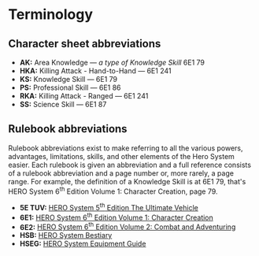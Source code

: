 # Terminology

## Character sheet abbreviations

* **AK:** Area Knowledge &mdash; _a type of Knowledge Skill_ 6E1 79
* **HKA:** Killing Attack - Hand-to-Hand &mdash; 6E1 241
* **KS:** Knowledge Skill &mdash; 6E1 79
* **PS:** Professional Skill &mdash; 6E1 86
* **RKA:** Killing Attack - Ranged &mdash; 6E1 241
* **SS:** Science Skill &mdash; 6E1 87

## Rulebook abbreviations

Rulebook abbreviations exist to make referring to all the various powers, advantages, limitations, skills, and other elements of the Hero System easier. Each rulebook is given an abbreviation and a full reference consists of a rulebook abbreviation and a page number or, more rarely, a page range. For example, the definition of a Knowledge Skill is at 6E1 79, that's HERO System 6<sup>th</sup> Edition Volume 1: Character Creation, page 79.

* **5E TUV:** [HERO System 5<sup>th</sup> Edition The Ultimate Vehicle][5etuv]
* **6E1:** [HERO System 6<sup>th</sup> Edition Volume 1: Character Creation][6e1]
* **6E2:** [HERO System 6<sup>th</sup> Edition Volume 2: Combat and Adventuring][6e2]
* **HSB:** [HERO System Bestiary][hsb]
* **HSEG:** [HERO System Equipment Guide][hseg]

[5etuv]: https://www.herogames.com/store/product/433-the-ultimate-vehicle-pdf/
[6e1]: https://www.herogames.com/store/product/71-hero-system-6th-edition-character-creation-pdf/
[6e2]: https://www.herogames.com/store/product/73-hero-system-6th-edition-combat-and-adventuring-pdf/
[hsb]: https://www.herogames.com/store/product/78-hero-system-bestiary-pdf/
[hseg]: https://www.herogames.com/store/product/80-hero-system-equipment-guide-pdf/
